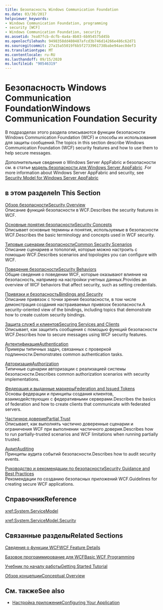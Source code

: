 ```yaml
---
title: Безопасность Windows Communication Foundation
ms.date: 03/30/2017
helpviewer_keywords:
- Windows Communication Foundation, programming
- security [WCF]
- Windows Communication Foundation, security
ms.assetid: 7ea87fcb-dcfb-4a4a-8b03-6b954575d45b
ms.openlocfilehash: 9498358dd480487afcd3b746d14266e486c62d71
ms.sourcegitcommit: 27a15a55019f6b5f2733961738babe94aec0def3
ms.translationtype: MT
ms.contentlocale: ru-RU
ms.lasthandoff: 09/15/2020
ms.locfileid: "90546319"
---
```

# <a name="windows-communication-foundation-security"></a><span data-ttu-id="82974-102">Безопасность Windows Communication Foundation</span><span class="sxs-lookup"><span data-stu-id="82974-102">Windows Communication Foundation Security</span></span>
<span data-ttu-id="82974-103">В подразделах этого раздела описываются функции безопасности Windows Communication Foundation (WCF) и способы их использования для защиты сообщений.</span><span class="sxs-lookup"><span data-stu-id="82974-103">The topics in this section describe Windows Communication Foundation (WCF) security features and how to use them to help secure messages.</span></span>  
  
 <span data-ttu-id="82974-104">Дополнительные сведения о Windows Server AppFabric и безопасности см. в статье [модель безопасности для Windows Server AppFabric](/previous-versions/appfabric/ee677202(v=azure.10)) .</span><span class="sxs-lookup"><span data-stu-id="82974-104">For more information about Windows Server AppFabric and security, see [Security Model for Windows Server AppFabric](/previous-versions/appfabric/ee677202(v=azure.10))</span></span>  
  
## <a name="in-this-section"></a><span data-ttu-id="82974-105">в этом разделе</span><span class="sxs-lookup"><span data-stu-id="82974-105">In This Section</span></span>  
 [<span data-ttu-id="82974-106">Обзор безопасности</span><span class="sxs-lookup"><span data-stu-id="82974-106">Security Overview</span></span>](security-overview.md)  
 <span data-ttu-id="82974-107">Описание функций безопасности в WCF.</span><span class="sxs-lookup"><span data-stu-id="82974-107">Describes the security features in WCF.</span></span>  
  
 [<span data-ttu-id="82974-108">Основные понятия безопасности</span><span class="sxs-lookup"><span data-stu-id="82974-108">Security Concepts</span></span>](security-concepts.md)  
 <span data-ttu-id="82974-109">Описывает основные термины и понятия, используемые в безопасности WCF.</span><span class="sxs-lookup"><span data-stu-id="82974-109">Describes the basic terminology and concepts used in WCF security.</span></span>  
  
 [<span data-ttu-id="82974-110">Типовые сценарии безопасности</span><span class="sxs-lookup"><span data-stu-id="82974-110">Common Security Scenarios</span></span>](common-security-scenarios.md)  
 <span data-ttu-id="82974-111">Описание сценариев и топологий, которые можно настроить с помощью WCF.</span><span class="sxs-lookup"><span data-stu-id="82974-111">Describes scenarios and topologies you can configure with WCF.</span></span>  
  
 [<span data-ttu-id="82974-112">Поведение безопасности</span><span class="sxs-lookup"><span data-stu-id="82974-112">Security Behaviors</span></span>](security-behaviors-in-wcf.md)  
 <span data-ttu-id="82974-113">Общие сведения о поведении WCF, которые оказывают влияние на безопасность, например на настройки учетных данных.</span><span class="sxs-lookup"><span data-stu-id="82974-113">Provides an overview of WCF behaviors that affect security, such as setting credentials.</span></span>  
  
 [<span data-ttu-id="82974-114">Привязки и безопасность</span><span class="sxs-lookup"><span data-stu-id="82974-114">Bindings and Security</span></span>](bindings-and-security.md)  
 <span data-ttu-id="82974-115">Описание привязок с точки зрения безопасности, в том числе демонстрация создания настраиваемых привязок безопасности.</span><span class="sxs-lookup"><span data-stu-id="82974-115">A security-oriented view of the bindings, including topics that demonstrate how to create custom security bindings.</span></span>  
  
 [<span data-ttu-id="82974-116">Защита служб и клиентов</span><span class="sxs-lookup"><span data-stu-id="82974-116">Securing Services and Clients</span></span>](securing-services-and-clients.md)  
 <span data-ttu-id="82974-117">Описывает, как защитить сообщения с помощью функций безопасности WCF.</span><span class="sxs-lookup"><span data-stu-id="82974-117">Describes how to secure messages using WCF security features.</span></span>  
  
 [<span data-ttu-id="82974-118">Аутентификация</span><span class="sxs-lookup"><span data-stu-id="82974-118">Authentication</span></span>](authentication-in-wcf.md)  
 <span data-ttu-id="82974-119">Примеры типичных задач, связанных с проверкой подлинности.</span><span class="sxs-lookup"><span data-stu-id="82974-119">Demonstrates common authentication tasks.</span></span>  
  
 [<span data-ttu-id="82974-120">Авторизация</span><span class="sxs-lookup"><span data-stu-id="82974-120">Authorization</span></span>](authorization-in-wcf.md)  
 <span data-ttu-id="82974-121">Типичные сценарии авторизации с реализацией системы безопасности.</span><span class="sxs-lookup"><span data-stu-id="82974-121">Describes common authorization scenarios with security implementations.</span></span>  
  
 [<span data-ttu-id="82974-122">Федерация и выданные маркеры</span><span class="sxs-lookup"><span data-stu-id="82974-122">Federation and Issued Tokens</span></span>](federation-and-issued-tokens.md)  
 <span data-ttu-id="82974-123">Основы федерации и принципы создания клиентов, взаимодействующих с федеративными серверами.</span><span class="sxs-lookup"><span data-stu-id="82974-123">Describes the basics of federation and how to create clients that communicate with federated servers.</span></span>  
  
 [<span data-ttu-id="82974-124">Частичное доверие</span><span class="sxs-lookup"><span data-stu-id="82974-124">Partial Trust</span></span>](partial-trust.md)  
 <span data-ttu-id="82974-125">Описывает, как выполнять частично доверенные сценарии и ограничения WCF при выполнении частичного доверия.</span><span class="sxs-lookup"><span data-stu-id="82974-125">Describes how to run partially-trusted scenarios and WCF limitations when running partially trusted.</span></span>  
  
 [<span data-ttu-id="82974-126">Аудит</span><span class="sxs-lookup"><span data-stu-id="82974-126">Auditing</span></span>](auditing-security-events.md)  
 <span data-ttu-id="82974-127">Принципы аудита событий безопасности.</span><span class="sxs-lookup"><span data-stu-id="82974-127">Describes how to audit security events.</span></span>  
  
 [<span data-ttu-id="82974-128">Руководство и рекомендации по безопасности</span><span class="sxs-lookup"><span data-stu-id="82974-128">Security Guidance and Best Practices</span></span>](security-guidance-and-best-practices.md)  
 <span data-ttu-id="82974-129">Рекомендации по созданию безопасных приложений WCF.</span><span class="sxs-lookup"><span data-stu-id="82974-129">Guidelines for creating secure WCF applications.</span></span>  
  
## <a name="reference"></a><span data-ttu-id="82974-130">Справочник</span><span class="sxs-lookup"><span data-stu-id="82974-130">Reference</span></span>  
 <xref:System.ServiceModel>  
  
 <xref:System.ServiceModel.Security>  
  
## <a name="related-sections"></a><span data-ttu-id="82974-131">Связанные разделы</span><span class="sxs-lookup"><span data-stu-id="82974-131">Related Sections</span></span>  
 [<span data-ttu-id="82974-132">Сведения о функции WCF</span><span class="sxs-lookup"><span data-stu-id="82974-132">WCF Feature Details</span></span>](index.md)  
  
 [<span data-ttu-id="82974-133">Базовое программирование для WCF</span><span class="sxs-lookup"><span data-stu-id="82974-133">Basic WCF Programming</span></span>](../basic-wcf-programming.md)  
  
 [<span data-ttu-id="82974-134">Учебник по началу работы</span><span class="sxs-lookup"><span data-stu-id="82974-134">Getting Started Tutorial</span></span>](../getting-started-tutorial.md)  
  
 [<span data-ttu-id="82974-135">Обзор концепции</span><span class="sxs-lookup"><span data-stu-id="82974-135">Conceptual Overview</span></span>](../conceptual-overview.md)  
  
## <a name="see-also"></a><span data-ttu-id="82974-136">См. также</span><span class="sxs-lookup"><span data-stu-id="82974-136">See also</span></span>

- [<span data-ttu-id="82974-137">Настройка приложения</span><span class="sxs-lookup"><span data-stu-id="82974-137">Configuring Your Application</span></span>](../diagnostics/configuring-your-application.md)
